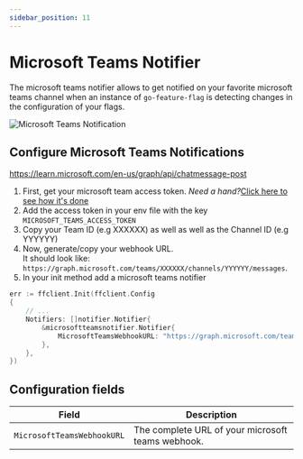 ```yaml
---
sidebar_position: 11
---
```


# Microsoft Teams Notifier

The microsoft teams notifier allows to get notified on your favorite microsoft teams channel when an instance of `go-feature-flag` is
detecting changes in the configuration of your flags.

![Microsoft Teams Notification](/docs/notifier/microsoftteams1.png)

## Configure Microsoft Teams Notifications

https://learn.microsoft.com/en-us/graph/api/chatmessage-post

1. First, get your microsoft team access token.
   *Need a hand?*[Click here to see how it's done](https://learn.microsoft.com/en-us/graph/auth/auth-concepts?view=graph-rest-1.0#access-tokens)
2. Add the access token in your env file with the key `MICROSOFT_TEAMS_ACCESS_TOKEN`
3. Copy your Team ID (e.g XXXXXX) as well as well as the Channel ID (e.g YYYYYY)
4. Now, generate/copy your webhook URL.  
   It should look like: `https://graph.microsoft.com/teams/XXXXXX/channels/YYYYYY/messages`.
5.  In your init method add a microsoft teams notifier

```go
err := ffclient.Init(ffclient.Config
{
    // ...
    Notifiers: []notifier.Notifier{
        &microsoftteamsnotifier.Notifier{
            MicrosoftTeamsWebhookURL: "https://graph.microsoft.com/teams/XXXXXX/channels/YYYYYY/messages",
        },
    },
})
```

## **Configuration fields**

| **Field**           | **Description**                           |
|---------------------|-------------------------------------------|
| `MicrosoftTeamsWebhookURL` | The complete URL of your microsoft teams webhook. |
